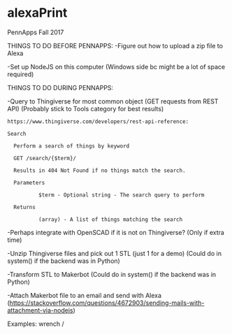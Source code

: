 # alexaPrint
PennApps Fall 2017 

THINGS TO DO BEFORE PENNAPPS:
-Figure out how to upload a zip file to Alexa

-Set up NodeJS on this computer (Windows side bc might be a lot of space required)

THINGS TO DO DURING PENNAPPS:

-Query to Thingiverse for most common object (GET requests from REST API) (Probably stick to Tools category for best results)

    https://www.thingiverse.com/developers/rest-api-reference:
    
    Search
    
      Perform a search of things by keyword
      
      GET /search/{$term}/
      
      Results in 404 Not Found if no things match the search.
      
      Parameters
      
              $term - Optional string - The search query to perform
              
      Returns
      
              (array) - A list of things matching the search 

-Perhaps integrate with OpenSCAD if it is not on Thingiverse? (Only if extra time)

-Unzip Thingiverse files and pick out 1 STL (just 1 for a demo) (Could do in system() if the backend was in Python)

-Transform STL to Makerbot (Could do in system() if the backend was in Python)

-Attach Makerbot file to an email and send with Alexa (https://stackoverflow.com/questions/4672903/sending-mails-with-attachment-via-nodejs)

Examples: wrench / 


